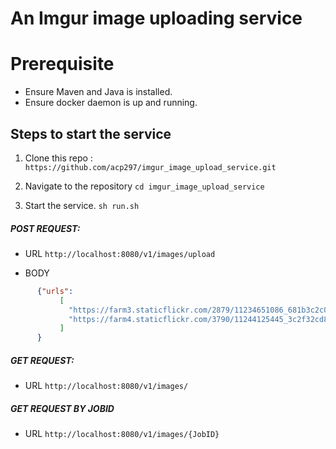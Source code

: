 # An Imgur image uploading service

# Prerequisite
* Ensure Maven and Java is installed.
* Ensure docker daemon is up and running.

## Steps to start the service
1. Clone this repo : 
```https://github.com/acp297/imgur_image_upload_service.git```

2. Navigate to the repository
```cd imgur_image_upload_service```

3. Start the service.
```sh run.sh```


##### POST REQUEST:
* URL  ```http://localhost:8080/v1/images/upload```

* BODY 
```json
      {"urls": 
           [
             "https://farm3.staticflickr.com/2879/11234651086_681b3c2c00_b_d.jpg",
             "https://farm4.staticflickr.com/3790/11244125445_3c2f32cd83_k_d.jpg"
           ]
      }
```

##### GET REQUEST:
* URL ```http://localhost:8080/v1/images/```


##### GET REQUEST BY JOBID
* URL ```http://localhost:8080/v1/images/{JobID}```



